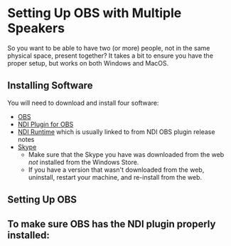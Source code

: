 # Setting Up OBS with Multiple Speakers
So you want to be able to have two (or more) people, not in the same physical space, present together? It takes a bit to ensure you have the proper setup, but
works on both Windows and MacOS. 

## Installing Software
You will need to download and install four software:
- [OBS](https://obsproject.com/)
- [NDI Plugin for OBS](https://obsproject.com/forum/resources/obs-ndi-newtek-ndi%E2%84%A2-integration-into-obs-studio.528/)
- [NDI Runtime](https://github.com/Palakis/obs-ndi/releases) which is usually linked to from NDI OBS plugin release notes
- [Skype](https://www.skype.com/en/get-skype/)
  - Make sure that the Skype you have was downloaded from the web *not* installed from the Windows Store.
  - If you have a version that wasn't downloaded from the web, uninstall, restart your machine, and re-install from the web.

## Setting Up OBS
To make sure OBS has the NDI plugin properly installed:
- 

